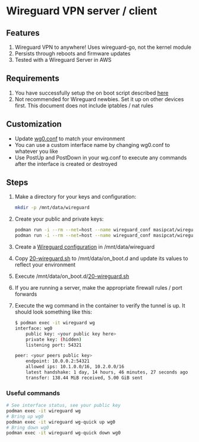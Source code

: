 # Wireguard VPN server / client

## Features

1. Wireguard VPN to anywhere! Uses wireguard-go, not the kernel module
1. Persists through reboots and firmware updates
1. Tested with a Wireguard Server in AWS

## Requirements

1. You have successfully setup the on boot script described [here](https://github.com/boostchicken-dev/udm-utilities/tree/main/on-boot-script)
1. Not recommended for Wireguard newbies. Set it up on other devices first. This document does not include iptables / nat rules

## Customization

* Update [wg0.conf](configs/wg0.conf) to match your environment
* You can use a custom interface name by changing wg0.conf to whatever you like
* Use PostUp and PostDown in your wg.conf to execute any commands after the interface is created or destroyed

## Steps

1. Make a directory for your keys and configuration:

    ```sh
    mkdir -p /mnt/data/wireguard
    ```

2. Create your public and private keys:

    ```sh
    podman run -i --rm --net=host --name wireguard_conf masipcat/wireguard-go wg genkey > /mnt/data/wireguard/privatekey
    podman run -i --rm --net=host --name wireguard_conf masipcat/wireguard-go wg pubkey < /mnt/data/wireguard/privatekey > /mnt/data/wireguard/publickey
    ```

3. Create a [Wireguard configuration](configs/wg0.conf) in /mnt/data/wireguard
4. Copy [20-wireguard.sh](on_boot.d/20-wireguard.sh) to /mnt/data/on_boot.d and update its values to reflect your environment
5. Execute /mnt/data/on_boot.d/[20-wireguard.sh](on_boot.d/20-wireguard.sh)
6. If you are running a server, make the appropriate firewall rules / port forwards
7. Execute the wg command in the container to verify the tunnel is up. It should look something like this:

    ```sh
    $ podman exec -it wireguard wg
    interface: wg0
        public key: <your public key here>
        private key: (hidden)
        listening port: 54321

    peer: <your peers public key>
        endpoint: 10.0.0.2:54321
        allowed ips: 10.1.0.0/16, 10.2.0.0/16
        latest handshake: 1 day, 14 hours, 46 minutes, 27 seconds ago
        transfer: 138.44 MiB received, 5.00 GiB sent
    ```

### Useful commands

```sh
# See interface status, see your public key
podman exec -it wireguard wg
# Bring up wg0
podman exec -it wireguard wg-quick up wg0
# Bring down wg0
podman exec -it wireguard wg-quick down wg0
```
